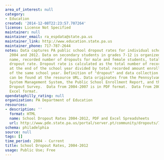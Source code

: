 ```yaml
---
area_of_interest: null
category:
- Education
created: '2014-12-08T22:23:57.707264'
license: License Not Specified
maintainer: null
maintainer_email: ra_espdata@state.pa.us
maintainer_link: http://www.education.state.pa.us
maintainer_phone: 717-787-2644
notes: Data captures PA public school dropout rates for individual school years between
  2004 and 2012. Data on secondary students in grades 7-12 is organized by AUN, county
  name, recorded number of dropouts for male and female students, total dropouts and
  dropout rate. Dropout rate is calculated as the total number of recorded dropouts
  at the end of the school year divided by total recorded amount enrolled at the beginning
  of the same school year. Definition of "dropout" and data collection parameters
  can be found at the resource URL. Data originates from the Pennsylvania Information
  System Management System, the Public School Enrollment Report, and the Public School
  Dropout Survey.  Data from 2004-2007 is in PDF format.  Data from 2007-2012 is in
  Excel format.
opendataphilly_rating: null
organization: PA Department of Education
resources:
- description: ''
  format: HTML
  name: School Dropout Rates 2004-2012, PDF and Excel Spreadsheets
  url: http://www.pde.state.pa.us/portal/server.pt/community/dropouts/7396
schema: philadelphia
source: null
tags: []
time_period: 2004 - Current
title: School Dropout Rates, 2004-2012
usage: Public Use; Free
---
```

